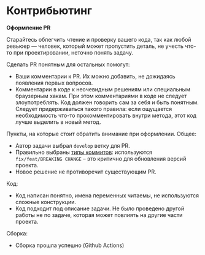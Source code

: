 # Контрибьютинг

**Оформление PR**

Старайтесь облегчить чтение и проверку вашего кода, так как любой ревьюер — человек, который может пропустить деталь, не учесть что-то при проектировании, неточно понять задачу.

Сделать PR понятным для остальных помогут:

- Ваши комментарии к PR. Их можно добавить, не дожидаясь появления первых вопросов.
- Комментарии в коде к неочевидным решениям или специальным браузерным хакам. При этом комментариями в коде не следует злоупотреблять. Код должен говорить сам за себя и быть понятным.
  Следует придерживаться такого правила: если ощущается необходимость что-то прокомментировать внутри метода, этот код лучше выделить в новый метод.

Пункты, на которые стоит обратить внимание при оформлении.
Общее:

- Автор задачи выбрал `develop` ветку для PR.
- Правильно выбраны [типы коммитов](/docs/commits.md): используются `fix/feat/BREAKING CHANGE` – это критично для обновления версий проекта.
- Новое решение не противоречит существующим PR.

Код:

- Код написан понятно, имена переменных читаемы, не используются сложные конструкции.
- Код подходит под описание задачи. Не было проведено другой работы не по задаче, которая может повлиять на другие части проекта.

Сборка:

- Сборка прошла успешно (Github Actions)
